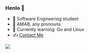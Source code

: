### Henlo 🐣

- 🏫 Software Engineering student
- 🍵 AMAB, any pronouns
- 🧠 Currently learning: Go and Linux
- ✍️ [Contact Me](https://keybase.io/fittsqo)

![](https://github-profile-summary-cards.vercel.app/api/cards/profile-details?username=fittsqo&theme=github_dark)
